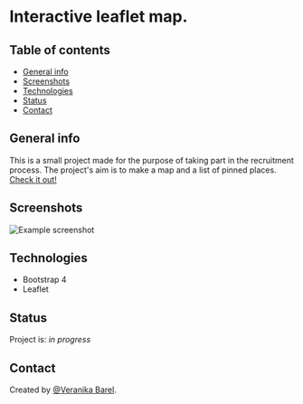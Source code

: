 # Interactive leaflet map.

## Table of contents
* [General info](#general-info)
* [Screenshots](#screenshots)
* [Technologies](#technologies)
* [Status](#status)
* [Contact](#contact)

## General info
This is a small project made for the purpose of taking part in the recruitment process. The project's aim is to make a map and a list of pinned places. [Check it out!](https://veranikabarel.github.io/leaflet-map/) 

## Screenshots
![Example screenshot](#)

## Technologies
* Bootstrap 4
* Leaflet

## Status
Project is: _in progress_

## Contact
Created by [@Veranika Barel](https://github.com/veranikabarel).
